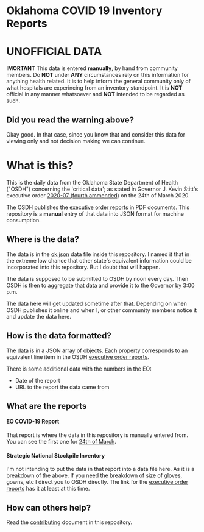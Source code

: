 # Oklahoma COVID 19 Inventory Reports
# UNOFFICIAL DATA

**IMORTANT**
This data is entered **manually**, by hand from community members. Do **NOT** under **ANY** circumstances rely on this information for anything health related. It is to help inform the general community only of what hospitals are experincing from an inventory standpoint. It is **NOT** official in any manner whatsoever and **NOT** intended to be regarded as such.

## Did you read the warning above?
Okay good. In that case, since you know that and consider this data for viewing only and not decision making we can continue.

# What is this?

This is the daily data from the Oklahoma State Department of Health ("OSDH") concerning the 'critical data'; as stated in Governor J. Kevin Stitt's executive order [2020-07 (fourth ammended)](https://www.sos.ok.gov/documents/executive/1919.pdf) on the 24th of March 2020.

The OSDH publishes the [executive order reports](https://coronavirus.health.ok.gov/executive-order-reports) in PDF documents. This repository is a **manual** entry of that data into JSON format for machine consumption.

## Where is the data?

The data is in the [ok.json](ok.json) data file inside this repository. I named it that in the extreme low chance that other state's equivalent information could be incorporated into this repository. But I doubt that will happen.

The data is supposed to be submitted to OSDH by noon every day. Then OSDH is then to aggregate that data and provide it to the Governor by 3:00 p.m.

The data here will get updated sometime after that. Depending on when OSDH publishes it online and when I, or other community members notice it and update the data here.

## How is the data formatted?

The data is in a JSON array of objects. Each property corresponds to an equivalent line item in the OSDH [executive order reports](https://coronavirus.health.ok.gov/executive-order-reports).

There is some additional data with the numbers in the EO:
* Date of the report
* URL to the report the data came from

## What are the reports

#### EO COVID-19 Report

That report is where the data in this repository is manually entered from. You can see the first one for [24th of March](https://coronavirus.health.ok.gov/sites/g/files/gmc786/f/eo_-_covid-19_report_-_3-24-20.pdf).

#### Strategic National Stockpile Inventory

I'm not intending to put the data in that report into a data file here. As it is a breakdown of the above. If you need the breakdown of size of gloves, gowns, etc I direct you to OSDH directly. The link for the [executive order reports](https://coronavirus.health.ok.gov/executive-order-reports) has it at least at this time.

## How can others help?

Read the [contributing](contributing.md) document in this repository.